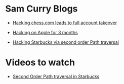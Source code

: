 # Sam Curry Blogs 

- [ Hacking chess.com leads to full account takeover ](https://samcurry.net/hacking-chesscom/)

- [ Hacking on Apple for 3 months ](https://samcurry.net/hacking-apple/)

- [ Hacking Starbucks via second order Path traversal ](https://samcurry.net/hacking-starbucks/)
# Videos to watch

- [ Second Order Path traversal in Starbucks ](https://youtu.be/sjvW79tjWoM)
